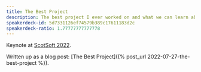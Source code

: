 ```yaml
---
title: The Best Project
description: The best project I ever worked on and what we can learn about software from the lessons I learnt.
speakerdeck-id: 5d7331126ef74579b389c17611183d2c
speakerdeck-ratio: 1.77777777777778
---
```


Keynote at [ScotSoft 2022](https://www.scotlandis.com/scotsoft-2022/developer-conference/).

Written up as a blog post: [The Best Project]({% post_url 2022-07-27-the-best-project %}).
